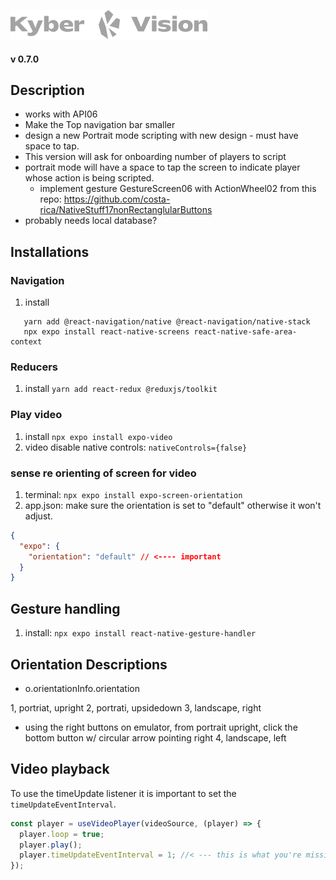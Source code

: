 ![Kyber Vision Mobile Logo](./assets/images/kyberVisionLogo01.png)

#### v 0.7.0

## Description

- works with API06
- Make the Top navigation bar smaller
- design a new Portrait mode scripting with new design - must have space to tap.
- This version will ask for onboarding number of players to script
- portrait mode will have a space to tap the screen to indicate player whose action is being scripted.
  - implement gesture GestureScreen06 with ActionWheel02 from this repo: https://github.com/costa-rica/NativeStuff17nonRectanglularButtons
- probably needs local database?

## Installations

### Navigation

1. install

```
   yarn add @react-navigation/native @react-navigation/native-stack
   npx expo install react-native-screens react-native-safe-area-context
```

### Reducers

1. install
   `yarn add react-redux @reduxjs/toolkit`

### Play video

1. install
   `npx expo install expo-video`
2. video disable native controls: `nativeControls={false}`

### sense re orienting of screen for video

1. terminal: `npx expo install expo-screen-orientation`
2. app.json: make sure the orientation is set to "default" otherwise it won't adjust.

```json
{
  "expo": {
    "orientation": "default" // <---- important
  }
}
```

## Gesture handling

1. install: `npx expo install react-native-gesture-handler`

## Orientation Descriptions

- o.orientationInfo.orientation

1, portriat, upright
2, portrati, upsidedown
3, landscape, right

- using the right buttons on emulator, from portrait upright, click the bottom button w/ circular arrow pointing right
  4, landscape, left

## Video playback

To use the timeUpdate listener it is important to set the `timeUpdateEventInterval`.

```js
const player = useVideoPlayer(videoSource, (player) => {
  player.loop = true;
  player.play();
  player.timeUpdateEventInterval = 1; //< --- this is what you're missing
});
```
